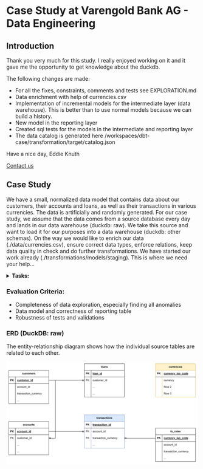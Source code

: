 # Case Study at Varengold Bank AG - Data Engineering

## Introduction

Thank you very much for this study. I really enjoyed working on it and it gave me the opportunity to get knowledge about the duckdb.

The following changes are made:
- For all the fixes, constraints, comments and tests see EXPLORATION.md
- Data enrichment with help of currencies.csv
- Implementation of incremental models for the intermediate layer (data warehouse). This is better than to use normal models because we can build a history. 
- New model in the reporting layer
- Created sql tests for the models in the intermediate and reporting layer 
- The data catalog is generated here /workspaces/dbt-case/transformation/target/catalog.json

Have a nice day,
Eddie Knuth

[Contact us](mailto:eddie.knuth@t-online.de)

## Case Study

We have a small, normalized data model that contains data about our customers, their accounts and loans, as well as
their transactions in various currencies. The data is artificially and randomly generated. For our case study, we assume
that the data comes from a source database every day and lands in our data warehouse (duckdb: raw). We take this source
and want to load it for our purposes into a data warehouse (duckdb: other schemas). On the way we would like to enrich
our data (./data/currencies.csv), ensure correct data types, enforce relations, keep data quality in check and do
further transformations. We have started our work already (./transformations/models/staging). This is where we need your
help...

<details>
<summary> <b> Tasks: </b> </summary>

**Setup:**

1. [X] Please create a repository and commit this content (or clone and change remote)
2. [X] Start running the devcontainer and set up your remote connection

**Exploration:**

- [X] Please showcase an exploration of the provided data and your findings

**Data Loading / Transformation:**

- [X] Please load the provided CSV file to enrich our data
- [X] Please create a materialized table into the reporting schema, that sums up all transactions in EUR (Euro) per
  customer, account, branch and date. To simplify everything, the provided exchange rate table should be used for all
  dates.

**Data Quality / Testing:**

- [X] Please make use of tests. Use dbt's testing functionality to ensure integrity of your models and check for data
  anomalies.

**Data Catalog:**

- [X] Please generate a data catalog

**Submission:**

- [X] Please send us a link to your repository

</details>

### Evaluation Criteria:

- Completeness of data exploration, especially finding all anomalies
- Data model and correctness of reporting table
- Robustness of tests and validations

### ERD (DuckDB: raw)

The entity-relationship diagram shows how the individual source tables are related to each other.

<img src="docs/erd.png">


